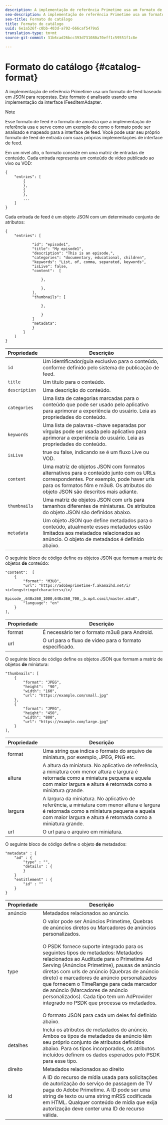 ```yaml
---
description: A implementação de referência Primetime usa um formato de feed baseado em JSON para respostas. Este formato é analisado usando uma implementação da interface IFeedItemAdapter.
seo-description: A implementação de referência Primetime usa um formato de feed baseado em JSON para respostas. Este formato é analisado usando uma implementação da interface IFeedItemAdapter.
seo-title: Formato do catálogo
title: Formato do catálogo
uuid: 6e1a526f-c0bb-403d-a792-666caf5479a5
translation-type: tm+mt
source-git-commit: 31b6cad26bcc393d731080a70eff1c59551f1c8e

---
```



# Formato do catálogo {#catalog-format}

A implementação de referência Primetime usa um formato de feed baseado em JSON para respostas. Este formato é analisado usando uma implementação da interface IFeedItemAdapter.

>[!NOTE]
>
>Esse formato de feed é o formato de amostra que a implementação de referência usa e serve como um exemplo de como o formato pode ser analisado e mapeado para a interface de feed. Você pode usar seu próprio formato de feed de entrada com suas próprias implementações de interface de feed.

Em um nível alto, o formato consiste em uma matriz de entradas de conteúdo. Cada entrada representa um conteúdo de vídeo publicado ao vivo ou VOD:

```
{
    "entries": [
        {
        },
        {
        },
        ...
    ]
}
```

Cada entrada de feed é um objeto JSON com um determinado conjunto de atributos:

```
{
    "entries": [
        
            "id": "episode1",
            "title": "My episode1",
            "description": "This is an episode.",
            "categories": "documentary, educational, children",
            "keywords": "List, of, comma, separated, keywords",
            "isLive": false,
            "content":  [
                
                },
                
                },
            ],
            "thumbnails": [
                
                },
                
                }
            ]
            "metadata": 
            } 
        }
    ]
}
```

| Propriedade | Descrição |
|---|---|
| `id` | Um identificador/guia exclusivo para o conteúdo, conforme definido pelo sistema de publicação de feed. |
| `title` | Um título para o conteúdo. |
| `description` | Uma descrição do conteúdo. |
| `categories` | Uma lista de categorias marcadas para o conteúdo que pode ser usado pelo aplicativo para aprimorar a experiência do usuário. Leia as propriedades do conteúdo. |
| `keywords` | Uma lista de palavras-chave separadas por vírgulas pode ser usada pelo aplicativo para aprimorar a experiência do usuário. Leia as propriedades do conteúdo. |
| `isLive` | true ou false, indicando se é um fluxo Live ou VOD. |
| `content` | Uma matriz de objetos JSON com formatos alternativos para o conteúdo junto com os URLs correspondentes. Por exemplo, pode haver urls para os formatos f4m e m3u8. Os atributos do objeto JSON são descritos mais adiante. |
| `thumbnails` | Uma matriz de objetos JSON com urls para tamanhos diferentes de miniaturas. Os atributos do objeto JSON são definidos abaixo. |
| `metadata` | Um objeto JSON que define metadados para o conteúdo, atualmente esses metadados estão limitados aos metadados relacionados ao anúncio. O objeto de metadados é definido abaixo. |

O seguinte bloco de código define os objetos JSON que formam a matriz de objetos **de** conteúdo:

```
"content":  [
    {
        "format": "M3U8",
        "url": "https://adobeprimetime-f.akamaihd.net/i/
<i>longstringofcharacters</i>/
                 Episode_,640x360_1000,640x360_700,_b.mp4.csmil/master.m3u8",
        "language": "en"
    }  
],
```

| Propriedade | Descrição |
|--- |--- |
| format | É necessário ter o formato m3u8 para Android. |
| url | O url para o fluxo de vídeo para o formato especificado. |

O seguinte bloco de código define os objetos JSON que formam a matriz de objetos **de** miniatura:

```
"thumbnails": [
    {
        "format": "JPEG",
        "height":  "90",
        "width": "160",
        "url": "https://example.com/small.jpg"
    },
    {
        "format": "JPEG",
        "height": "450",
        "width": "800",
        "url": "https://example.com/large.jpg"
    }
],
```

| Propriedade | Descrição |
|---|---|
| format | Uma string que indica o formato do arquivo de miniatura, por exemplo, JPEG, PNG etc. |
| altura | A altura da miniatura. No aplicativo de referência, a miniatura com menor altura e largura é retornada como a miniatura pequena e aquela com maior largura e altura é retornada como a miniatura grande. |
| largura | A largura da miniatura. No aplicativo de referência, a miniatura com menor altura e largura é retornada como a miniatura pequena e aquela com maior largura e altura é retornada como a miniatura grande. |
| url | O url para o arquivo em miniatura. |

O seguinte bloco de código define o objeto **de** metadados:

```
"metadata" : {
    "ad" : {
        "type" : "",
        "details" : {
        }
    }
    "entitlement" : {
        "id" : ""
    }
}
```

| Propriedade | Descrição |
|--- |--- |
| anúncio | Metadados relacionados ao anúncio. |
| type | O valor pode ser Anúncios Primetime, Quebras de anúncios diretos ou Marcadores de anúncios personalizados. <br/><br/>O PSDK fornece suporte integrado para os seguintes tipos de metadados: Metadados relacionados ao Auditude para o Primetime Ad Serving (Anúncios Primetime), pausas de anúncio diretas com urls de anúncio (Quebras de anúncio direto) e marcadores de anúncio personalizados que fornecem o TimeRange para cada marcador de anúncio (Marcadores de anúncio personalizados). Cada tipo tem um AdProvider integrado no PSDK que processa os metadados.  <br/><br/>O formato JSON para cada um deles foi definido abaixo. |
| detalhes | Inclui os atributos de metadados do anúncio. Ambos os tipos de metadados de anúncio têm seu próprio conjunto de atributos definidos abaixo. Para os tipos incorporados, os atributos incluídos definem os dados esperados pelo PSDK para esse tipo. |
| direito | Metadados relacionados ao direito |
| id | A ID do recurso de mídia usada para solicitações de autorização do serviço de passagem de TV paga do Adobe Primetime. A ID pode ser uma string de texto ou uma string mRSS codificada em HTML. Qualquer conteúdo de mídia que exija autorização deve conter uma ID de recurso válida. |

